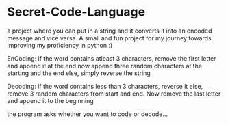 # Secret-Code-Language
a project where you can put in a string and it converts it into an encoded message and vice versa. A small and fun project for my journey towards improving my proficiency in python :)

EnCoding:
if the word contains atleast 3 characters, remove the first letter and append it at the end now append three random characters at the starting and the end
else, simply reverse the string

Decoding:
if the word contains less than 3 characters, reverse it
else, remove 3 random characters from start and end. Now remove the last letter and append it to the beginning

the program asks whether you want to code or decode...
